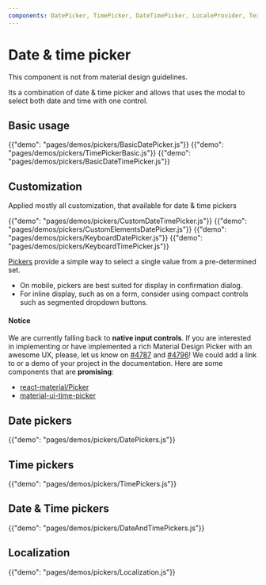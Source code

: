 ```yaml
---
components: DatePicker, TimePicker, DateTimePicker, LocaleProvider, TextField
---
```


# Date & time picker

This component is not from material design guidelines.

Its a combination of date & time picker and allows that uses the modal to select both date and time with one control.

## Basic usage

{{"demo": "pages/demos/pickers/BasicDatePicker.js"}}
{{"demo": "pages/demos/pickers/TimePickerBasic.js"}}
{{"demo": "pages/demos/pickers/BasicDateTimePicker.js"}}

## Customization

Applied mostly all customization, that available for date & time pickers

{{"demo": "pages/demos/pickers/CustomDateTimePicker.js"}}
{{"demo": "pages/demos/pickers/CustomElementsDatePicker.js"}}
{{"demo": "pages/demos/pickers/KeyboardDatePicker.js"}}
{{"demo": "pages/demos/pickers/KeyboardTimePicker.js"}}


[Pickers](https://material.io/guidelines/components/pickers.html) provide a simple way to select a single value from a pre-determined set.

- On mobile, pickers are best suited for display in confirmation dialog.
- For inline display, such as on a form, consider using compact controls such as segmented dropdown buttons.

#### Notice

We are currently falling back to **native input controls**.
If you are interested in implementing or have implemented a rich Material Design Picker with an awesome UX, please, let us know on [#4787](http://git.dev.sh.ctripcorp.com/sixthquake/react-material/issues/4787) and [#4796](http://git.dev.sh.ctripcorp.com/sixthquake/react-material/issues/4796)! We could add a link to or a demo of your project in the documentation.
Here are some components that are **promising**:
- [react-material/Picker](https://github.com/dmtrKovalenko/react-material/Picker)
- [material-ui-time-picker](https://github.com/TeamWertarbyte/material-ui-time-picker)

## Date pickers

{{"demo": "pages/demos/pickers/DatePickers.js"}}

## Time pickers

{{"demo": "pages/demos/pickers/TimePickers.js"}}

## Date & Time pickers

{{"demo": "pages/demos/pickers/DateAndTimePickers.js"}}

## Localization 

{{"demo": "pages/demos/pickers/Localization.js"}}